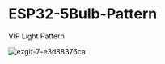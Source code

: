 # ESP32-5Bulb-Pattern
VIP Light Pattern
 
![ezgif-7-e3d88376ca](https://github.com/kavindus0/ESP32-5-Bulb-Pattern/assets/126804361/e02aea33-e913-4ad1-875f-7c70d3be62ba)
